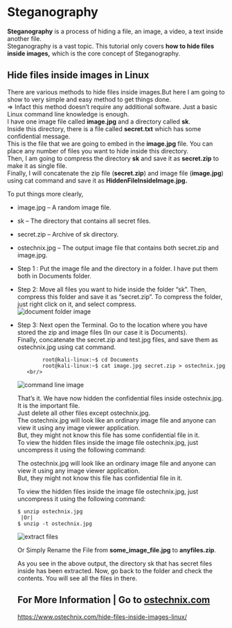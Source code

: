 # Steganography
<b>Steganography</b> is a process of hiding a file, an image, a video, a text inside another file. <br/>
Steganography is a vast topic. This tutorial only covers <b>how to hide files inside images,</b> which is the core concept of Steganography. <br/>

## Hide files inside images in Linux
There are various methods to hide files inside images.But here I am going to show to very simple and easy method to get things done. <br/>
=> Infact this method doesn’t require any additional software. Just a basic Linux command line knowledge is enough.<br/>
   I have one image file called <b>image.jpg</b> and a directory called <b>sk</b>. <br/>
   Inside this directory, there is a file called <b>secret.txt</b> which has some confidential message. <br/>
   This is the file that we are going to embed in the <b>image.jpg</b> file. You can place any number of files you want to hide inside this directory. <br/>
   Then, I am going to compress the directory <b>sk</b> and save it as <b>secret.zip</b> to make it as single file. <br/>
   Finally, I will concatenate the zip file (<b>secret.zip</b>) and image file (<b>image.jpg</b>) using cat command and save it as <b>HiddenFileInsideImage.jpg.</b>
  
  To put things more clearly,
  
  * image.jpg – A random image file.
  * sk – The directory that contains all secret files.
  * secret.zip – Archive of sk directory.
  * ostechnix.jpg – The output image file that contains both secret.zip and image.jpg.
      
* Step 1 : Put the image file and the directory in a folder. I have put them both in Documents folder.
* Step 2: Move all files you want to hide inside the folder “sk”. 
              Then, compress this folder and save it as “secret.zip”. 
              To compress the folder, just right click on it, and select compress. <br/>
  ![document folder image](https://www.ostechnix.com/wp-content/uploads/2019/08/Compress-secret-files-1.png)
* Step 3: Next open the Terminal. Go to the location where you have stored the zip and image files (In our case it is Documents). <br/>
              Finally, concatenate the secret.zip and test.jpg files, and save them as ostechnix.jpg using cat command. <br/>
              
              root@kali-linux:~$ cd Documents
              root@kali-linux:~$ cat image.jpg secret.zip > ostechnix.jpg
         <br/>
   ![command line image](https://www.ostechnix.com/wp-content/uploads/2016/08/Concatenate-files.png)
   
     That’s it. We have now hidden the confidential files inside ostechnix.jpg. It is the important file.  <br/>
     Just delete all other files except ostechnix.jpg. <br/>
     The ostechnix.jpg will look like an ordinary image file and anyone can view it using any image viewer application. <br/>
     But, they might not know this file has some confidential file in it. <br/>
     To view the hidden files inside the image file ostechnix.jpg, just uncompress it using the following command: <br/>
       
     The ostechnix.jpg will look like an ordinary image file and anyone can view it using any image viewer application. <br/> 
     But, they might not know this file has confidential file in it. <br/> 

     To view the hidden files inside the image file ostechnix.jpg, just uncompress it using the following command: <br/> 
                
      $ unzip ostechnix.jpg
       |Or|
      $ unzip -t ostechnix.jpg
      
     ![extract files](https://www.ostechnix.com/wp-content/uploads/2016/08/Unzip-image-file.png)
     
     Or Simply Rename the File from <b>some_image_file.jpg</b> to <b>anyfiles.zip</b>.
     
     As you see in the above output, the directory sk that has secret files inside has been extracted. Now, go back to the folder and check the contents. 
     You will see all the files in there.
      
   ## For More Information | Go to <a href="https://www.ostechnix.com/">ostechnix.com</a>
   https://www.ostechnix.com/hide-files-inside-images-linux/
